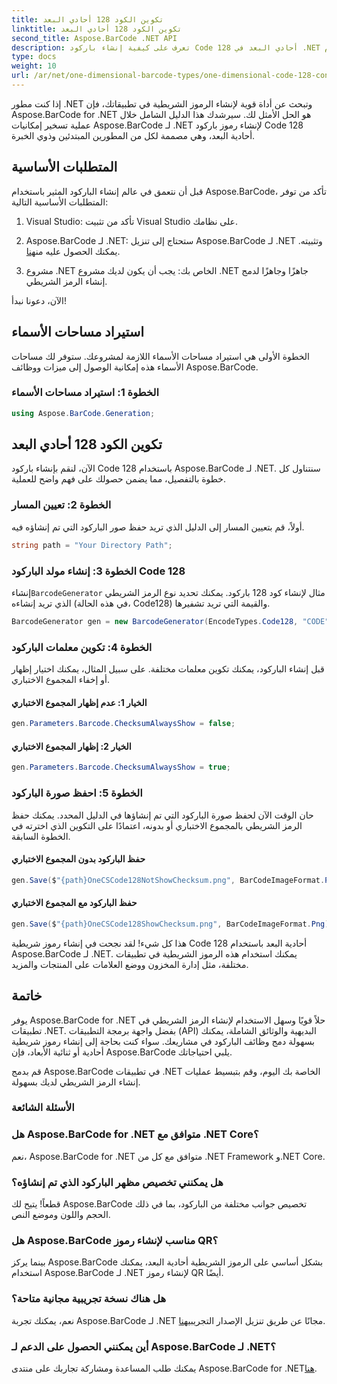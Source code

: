 ```yaml
---
title: تكوين الكود 128 أحادي البعد
linktitle: تكوين الكود 128 أحادي البعد
second_title: Aspose.BarCode .NET API
description: تعرف على كيفية إنشاء باركود Code 128 أحادي البعد في .NET باستخدام Aspose.BarCode. اتبع دليلنا خطوة بخطوة لتكامل الباركود بسلاسة.
type: docs
weight: 10
url: /ar/net/one-dimensional-barcode-types/one-dimensional-code-128-configuration/
---
```


إذا كنت مطور .NET وتبحث عن أداة قوية لإنشاء الرموز الشريطية في تطبيقاتك، فإن Aspose.BarCode for .NET هو الحل الأمثل لك. سيرشدك هذا الدليل الشامل خلال عملية تسخير إمكانيات Aspose.BarCode لـ .NET لإنشاء رموز باركود Code 128 أحادية البعد، وهي مصممة لكل من المطورين المبتدئين وذوي الخبرة. 

## المتطلبات الأساسية

قبل أن نتعمق في عالم إنشاء الباركود المثير باستخدام Aspose.BarCode، تأكد من توفر المتطلبات الأساسية التالية:

1. Visual Studio: تأكد من تثبيت Visual Studio على نظامك.

2.  Aspose.BarCode لـ .NET: ستحتاج إلى تنزيل Aspose.BarCode لـ .NET وتثبيته. يمكنك الحصول عليه من[هنا](https://releases.aspose.com/barcode/net/).

3. مشروع .NET الخاص بك: يجب أن يكون لديك مشروع .NET جاهزًا وجاهزًا لدمج إنشاء الرمز الشريطي.

الآن، دعونا نبدأ!

## استيراد مساحات الأسماء

الخطوة الأولى هي استيراد مساحات الأسماء اللازمة لمشروعك. ستوفر لك مساحات الأسماء هذه إمكانية الوصول إلى ميزات ووظائف Aspose.BarCode.

### الخطوة 1: استيراد مساحات الأسماء

```csharp
using Aspose.BarCode.Generation;
```

## تكوين الكود 128 أحادي البعد

الآن، لنقم بإنشاء باركود Code 128 باستخدام Aspose.BarCode لـ .NET. سنتناول كل خطوة بالتفصيل، مما يضمن حصولك على فهم واضح للعملية.

### الخطوة 2: تعيين المسار

أولاً، قم بتعيين المسار إلى الدليل الذي تريد حفظ صور الباركود التي تم إنشاؤه فيه.

```csharp
string path = "Your Directory Path";
```

### الخطوة 3: إنشاء مولد الباركود Code 128

 إنشاء`BarcodeGenerator` مثال لإنشاء كود 128 باركود. يمكنك تحديد نوع الرمز الشريطي الذي تريد إنشاءه (في هذه الحالة، Code128) والقيمة التي تريد تشفيرها.

```csharp
BarcodeGenerator gen = new BarcodeGenerator(EncodeTypes.Code128, "CODE");
```

### الخطوة 4: تكوين معلمات الباركود

قبل إنشاء الباركود، يمكنك تكوين معلمات مختلفة. على سبيل المثال، يمكنك اختيار إظهار أو إخفاء المجموع الاختباري.

#### الخيار 1: عدم إظهار المجموع الاختباري

```csharp
gen.Parameters.Barcode.ChecksumAlwaysShow = false;
```

#### الخيار 2: إظهار المجموع الاختباري

```csharp
gen.Parameters.Barcode.ChecksumAlwaysShow = true;
```

### الخطوة 5: احفظ صورة الباركود

حان الوقت الآن لحفظ صورة الباركود التي تم إنشاؤها في الدليل المحدد. يمكنك حفظ الرمز الشريطي بالمجموع الاختباري أو بدونه، اعتمادًا على التكوين الذي اخترته في الخطوة السابقة.

#### حفظ الباركود بدون المجموع الاختباري

```csharp
gen.Save($"{path}OneCSCode128NotShowChecksum.png", BarCodeImageFormat.Png);
```

#### حفظ الباركود مع المجموع الاختباري

```csharp
gen.Save($"{path}OneCSCode128ShowChecksum.png", BarCodeImageFormat.Png);
```

هذا كل شيء! لقد نجحت في إنشاء رموز شريطية Code 128 أحادية البعد باستخدام Aspose.BarCode لـ .NET. يمكنك استخدام هذه الرموز الشريطية في تطبيقات مختلفة، مثل إدارة المخزون ووضع العلامات على المنتجات والمزيد.

## خاتمة

يوفر Aspose.BarCode for .NET حلاً قويًا وسهل الاستخدام لإنشاء الرمز الشريطي في تطبيقات .NET. بفضل واجهة برمجة التطبيقات (API) البديهية والوثائق الشاملة، يمكنك بسهولة دمج وظائف الباركود في مشاريعك. سواء كنت بحاجة إلى إنشاء رموز شريطية أحادية أو ثنائية الأبعاد، فإن Aspose.BarCode يلبي احتياجاتك.

قم بدمج Aspose.BarCode في تطبيقات .NET الخاصة بك اليوم، وقم بتبسيط عمليات إنشاء الرمز الشريطي لديك بسهولة.

### الأسئلة الشائعة

### هل Aspose.BarCode for .NET متوافق مع .NET Core؟
نعم، Aspose.BarCode for .NET متوافق مع كل من .NET Framework و.NET Core.

### هل يمكنني تخصيص مظهر الباركود الذي تم إنشاؤه؟
قطعاً! يتيح لك Aspose.BarCode تخصيص جوانب مختلفة من الباركود، بما في ذلك الحجم واللون وموضع النص.

### هل Aspose.BarCode مناسب لإنشاء رموز QR؟
بينما يركز Aspose.BarCode بشكل أساسي على الرموز الشريطية أحادية البعد، يمكنك استخدام Aspose.BarCode لـ .NET لإنشاء رموز QR أيضًا.

### هل هناك نسخة تجريبية مجانية متاحة؟
 نعم، يمكنك تجربة Aspose.BarCode لـ .NET مجانًا عن طريق تنزيل الإصدار التجريبي[هنا](https://releases.aspose.com/).

### أين يمكنني الحصول على الدعم لـ Aspose.BarCode لـ .NET؟
 يمكنك طلب المساعدة ومشاركة تجاربك على منتدى Aspose.BarCode for .NET[هنا](https://forum.aspose.com/c/barcode/13).
